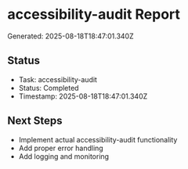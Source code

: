 # accessibility-audit Report

Generated: 2025-08-18T18:47:01.340Z

## Status
- Task: accessibility-audit
- Status: Completed
- Timestamp: 2025-08-18T18:47:01.340Z

## Next Steps
- Implement actual accessibility-audit functionality
- Add proper error handling
- Add logging and monitoring
